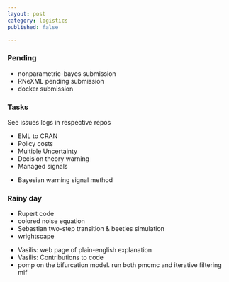```yaml
---
layout: post
category: logistics
published: false

---
```



### Pending ###

- nonparametric-bayes submission
- RNeXML pending submission
- docker submission

### Tasks ###

See issues logs in respective repos

- EML to CRAN
- Policy costs
- Multiple Uncertainty
- Decision theory warning
- Managed signals
* Bayesian warning signal method

### Rainy day ###

- Rupert code
- colored noise equation
- Sebastian two-step transition & beetles simulation
- wrightscape
* Vasilis: web page of plain-english explanation
* Vasilis: Contributions to code
* pomp on the bifurcation model.  run both pmcmc and iterative filtering mif


